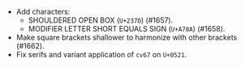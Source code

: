 * Add characters:
  - SHOULDERED OPEN BOX (`U+237D`) (#1657).
  - MODIFIER LETTER SHORT EQUALS SIGN (`U+A78A`) (#1658).
* Make square brackets shallower to harmonize with other brackets (#1662).
* Fix serifs and variant application of `cv67` on `U+0521`.
